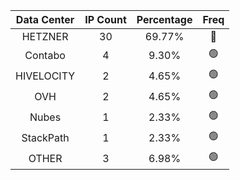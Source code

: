 | Data Center | IP Count | Percentage | Freq |
|:------------:|:--------:|:-----------:|:-----:|
| HETZNER | 30 | 69.77% | 🔴 |
| Contabo | 4 | 9.30% | 🟢 |
| HIVELOCITY | 2 | 4.65% | 🟢 |
| OVH | 2 | 4.65% | 🟢 |
| Nubes | 1 | 2.33% | 🟢 |
| StackPath | 1 | 2.33% | 🟢 |
| OTHER | 3 | 6.98% | 🟢 |